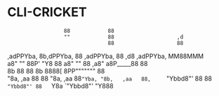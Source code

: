 # CLI-CRICKET
                                                                 
                      88            88                           
                      ""            88                    ,d     
                                    88                    88     
 ,adPPYba, 8b,dPPYba, 88  ,adPPYba, 88   ,d8  ,adPPYba, MM88MMM  
a8"     "" 88P'   "Y8 88 a8"     "" 88 ,a8"  a8P_____88   88     
8b         88         88 8b         8888[    8PP"""""""   88     
"8a,   ,aa 88         88 "8a,   ,aa 88`"Yba, "8b,   ,aa   88,    
 `"Ybbd8"' 88         88  `"Ybbd8"' 88   `Y8a `"Ybbd8"'   "Y888  

